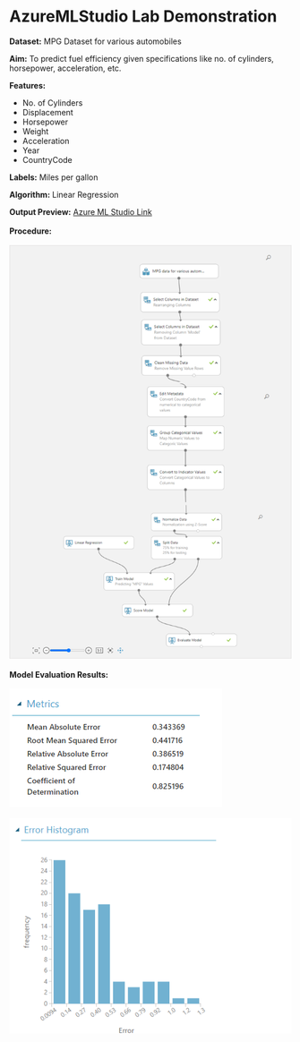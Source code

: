 # AzureMLStudio Lab Demonstration

**Dataset:** MPG Dataset for various automobiles<br/>

**Aim:** To predict fuel efficiency given specifications like no. of cylinders, horsepower, acceleration, etc.<br/>

**Features:**
- No. of Cylinders
- Displacement
- Horsepower
- Weight
- Acceleration
- Year
- CountryCode 

**Labels:** Miles per gallon<br/>

**Algorithm:** Linear Regression<br/>

**Output Preview:**
[Azure ML Studio Link](https://gallery.cortanaintelligence.com/Experiment/Predicting-Fuel-Efficiency)<br/><br/>
**Procedure:**<br/><br/>
<img src="https://github.com/rkasale28/Azure_Demo/blob/main/images/1.png" width="750"><br/><br/>
**Model Evaluation Results:**<br/><br/>
![Metrics](https://github.com/rkasale28/Azure_Demo/blob/main/images/2.png)<br/><br/>
![Error Histogram](https://github.com/rkasale28/Azure_Demo/blob/main/images/3.png)
